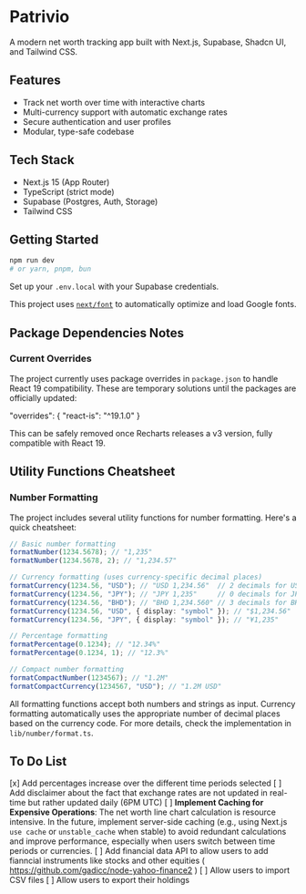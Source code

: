 # Patrivio

A modern net worth tracking app built with Next.js, Supabase, Shadcn UI, and Tailwind CSS.

## Features

- Track net worth over time with interactive charts
- Multi-currency support with automatic exchange rates
- Secure authentication and user profiles
- Modular, type-safe codebase

## Tech Stack

- Next.js 15 (App Router)
- TypeScript (strict mode)
- Supabase (Postgres, Auth, Storage)
- Tailwind CSS

## Getting Started

```bash
npm run dev
# or yarn, pnpm, bun
```

Set up your `.env.local` with your Supabase credentials.

This project uses [`next/font`](https://nextjs.org/docs/app/building-your-application/optimizing/fonts) to automatically optimize and load Google fonts.

## Package Dependencies Notes

### Current Overrides

The project currently uses package overrides in `package.json` to handle React 19 compatibility. These are temporary solutions until the packages are officially updated:

"overrides": {
"react-is": "^19.1.0"
}

This can be safely removed once Recharts releases a v3 version, fully compatible with React 19.

## Utility Functions Cheatsheet

### Number Formatting

The project includes several utility functions for number formatting. Here's a quick cheatsheet:

```typescript
// Basic number formatting
formatNumber(1234.5678); // "1,235"
formatNumber(1234.5678, 2); // "1,234.57"

// Currency formatting (uses currency-specific decimal places)
formatCurrency(1234.56, "USD"); // "USD 1,234.56"  // 2 decimals for USD
formatCurrency(1234.56, "JPY"); // "JPY 1,235"     // 0 decimals for JPY
formatCurrency(1234.56, "BHD"); // "BHD 1,234.560" // 3 decimals for BHD
formatCurrency(1234.56, "USD", { display: "symbol" }); // "$1,234.56"
formatCurrency(1234.56, "JPY", { display: "symbol" }); // "¥1,235"

// Percentage formatting
formatPercentage(0.1234); // "12.34%"
formatPercentage(0.1234, 1); // "12.3%"

// Compact number formatting
formatCompactNumber(1234567); // "1.2M"
formatCompactCurrency(1234567, "USD"); // "1.2M USD"
```

All formatting functions accept both numbers and strings as input. Currency formatting automatically uses the appropriate number of decimal places based on the currency code. For more details, check the implementation in `lib/number/format.ts`.

## To Do List

[x] Add percentages increase over the different time periods selected
[ ] Add disclaimer about the fact that exchange rates are not updated in real-time but rather updated daily (6PM UTC)
[ ] **Implement Caching for Expensive Operations**: The net worth line chart calculation is resource intensive. In the future, implement server-side caching (e.g., using Next.js `use cache` or `unstable_cache` when stable) to avoid redundant calculations and improve performance, especially when users switch between time periods or currencies.
[ ] Add financial data API to allow users to add fianncial instruments like stocks and other equities ( https://github.com/gadicc/node-yahoo-finance2 )
[ ] Allow users to import CSV files
[ ] Allow users to export their holdings
